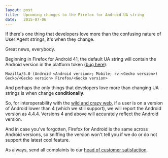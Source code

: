 ```yaml
---
layout: post
title:  Upcoming changes to the Firefox for Android UA string
date:   2015-07-06
---
```


If there's one thing that developers love more than the confusing nature of User Agent strings, it's when they change. 

Great news, everybody.

Beginning in Firefox for Android 41, the default UA string will contain the Android version in the platform token ([bug here][bug]):

`Mozilla/5.0 (Android <Android version>; Mobile; rv:<Gecko version>) Gecko/<Gecko version> Firefox/<Gecko version>`

And perhaps the only things that developers love more than changing UA strings is when change **conditionally**.

So, for interoperability with the [wild and crazy web][bc], if a user is on a version of Android lower than 4 (which we still support), we will report the Android version as 4.4.4. Versions 4 and above will accurately reflect the Android version.

And in case you've forgotten, Firefox for Android is the same across Android versions, so sniffing the version won't tell you if we do or do not support the latest cool feature.

As always, send all complaints to our [head of customer satisfaction][mike].

[bc]: https://bugzilla.mozilla.org/show_bug.cgi?id=1164877#c0
[mike]: https://avatars1.githubusercontent.com/u/67283?v=3&s=460
[bug]: https://bugzilla.mozilla.org/show_bug.cgi?id=1169772